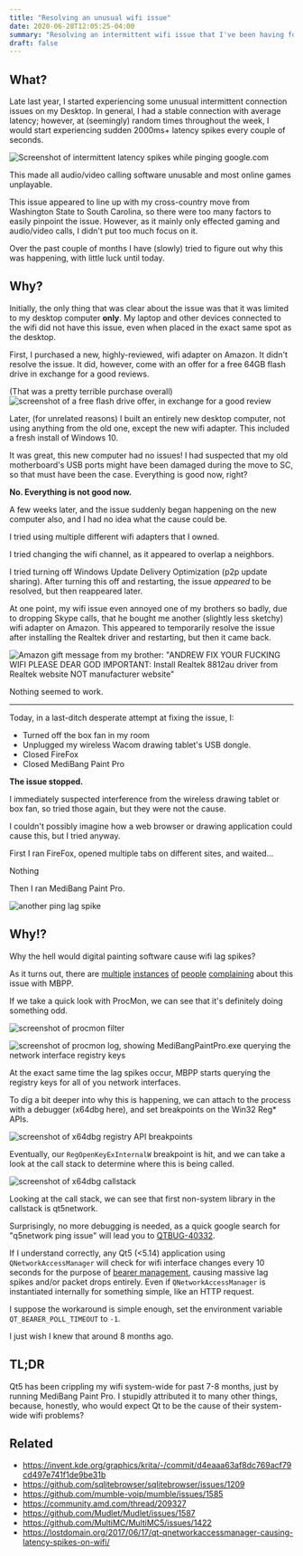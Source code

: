 ```yaml
---
title: "Resolving an unusual wifi issue"
date: 2020-06-28T12:05:25-04:00
summary: "Resolving an intermittent wifi issue that I've been having for months, with an unusual conclusion."
draft: false
---
```



## What?
Late last year, I started experiencing some unusual intermittent connection issues on my Desktop. In general, I had a stable connection with average latency; however, at (seemingly) random times throughout the week, I would start experiencing sudden 2000ms+ latency spikes every couple of seconds.

![Screenshot of intermittent latency spikes while pinging google.com](bad_latency_ping_screenshot.png)

This made all audio/video calling software unusable and most online games unplayable.

This issue appeared to line up with my cross-country move from Washington State to South Carolina, so there were too many factors to easily pinpoint the issue. However, as it mainly only effected gaming and audio/video calls, I didn't put too much focus on it.

Over the past couple of months I have (slowly) tried to figure out why this was happening, with little luck until today.

## Why?
Initially, the only thing that was clear about the issue was that it was limited to my desktop computer **only**. My laptop and other devices connected to the wifi did not have this issue, even when placed in the exact same spot as the desktop.

First, I purchased a new, highly-reviewed, wifi adapter on Amazon. It didn't resolve the issue. It did, however, come with an offer for a free 64GB flash drive in exchange for a good reviews.

(That was a pretty terrible purchase overall)
![screenshot of a free flash drive offer, in exchange for a good review](free_flash_drive.png)

Later, (for unrelated reasons) I built an entirely new desktop computer, not using anything from the old one, except the new wifi adapter. This included a fresh install of Windows 10.

It was great, this new computer had no issues! I had suspected that my old motherboard's USB ports might have been damaged during the move to SC, so that must have been the case. Everything is good now, right?

**No. Everything is not good now.**

A few weeks later, and the issue suddenly began happening on the new computer also, and I had no idea what the cause could be.

I tried using multiple different wifi adapters that I owned.

I tried changing the wifi channel, as it appeared to overlap a neighbors. 

I tried turning off Windows Update Delivery Optimization (p2p update sharing). After turning this off and restarting, the issue _appeared_ to be resolved, but then reappeared later.

At one point, my wifi issue even annoyed one of my brothers so badly, due to dropping Skype calls, that he bought me another (slightly less sketchy) wifi adapter on Amazon. This appeared to temporarily resolve the issue after installing the Realtek driver and restarting, but then it came back.

![Amazon gift message from my brother: "ANDREW FIX YOUR FUCKING WIFI PLEASE DEAR GOD IMPORTANT: Install Realtek 8812au driver from Realtek website NOT manufacturer website"](amazon_gift_message.png)

Nothing seemed to work.

---

Today, in a last-ditch desperate attempt at fixing the issue, I:
* Turned off the box fan in my room
* Unplugged my wireless Wacom drawing tablet's USB dongle.
* Closed FireFox
* Closed MediBang Paint Pro


**The issue stopped.**

I immediately suspected interference from the wireless drawing tablet or box fan, so tried those again, but they were not the cause.

I couldn't possibly imagine how a web browser or drawing application could cause this, but I tried anyway.

First I ran FireFox, opened multiple tabs on different sites, and waited... 

Nothing

Then I ran MediBang Paint Pro.

![another ping lag spike](another_lag_spike.png)

## Why!?

Why the hell would digital painting software cause wifi lag spikes?

As it turns out, there are [multiple](https://www.reddit.com/r/medibangpaint/comments/br6ruw/medibang_interrupting_wifi_connection/) [instances](https://www.reddit.com/r/medibangpaint/comments/aj440q/help_medibang_makes_my_discord_calls_lag/) [of](https://www.reddit.com/r/medibangpaint/comments/enuucb/wifi/) [people](https://twitter.com/SomeLizardGuy/status/1223575145597423616) [complaining](https://www.deviantart.com/trelock/journal/Need-Help-Medibang-s-disdain-for-my-Wifi-606655928) about this issue with MBPP.

If we take a quick look with ProcMon, we can see that it's definitely doing something odd.

![screenshot of procmon filter](procmon_filter.png)


![screenshot of procmon log, showing MediBangPaintPro.exe querying the network interface registry keys](procmon.png)

At the exact same time the lag spikes occur, MBPP starts querying the registry keys for all of you network interfaces.


To dig a bit deeper into why this is happening, we can attach to the process with a debugger (x64dbg here), and set breakpoints on the Win32 Reg* APIs.

![screenshot of x64dbg registry API breakpoints](x64dbg_registry_function_breakpoints.png)

Eventually, our `RegOpenKeyExInternalW` breakpoint is hit, and we can take a look at the call stack to determine where this is being called.

![screenshot of x64dbg callstack](callstack.png)

Looking at the call stack, we can see that first non-system library in the callstack is qt5network.

Surprisingly, no more debugging is needed, as a quick google search for "q5network ping issue" will lead you to [QTBUG-40332](https://bugreports.qt.io/browse/QTBUG-40332?focusedCommentId=390766&page=com.atlassian.jira.plugin.system.issuetabpanels%3Acomment-tabpanel).

If I understand correctly, any Qt5 (<5.14) application using `QNetworkAccessManager` will check for wifi interface changes every 10 seconds for the purpose of [bearer management](https://doc.qt.io/qt-5/bearer-management.html), causing massive lag spikes and/or packet drops entirely. Even if `QNetworkAccessManager` is instantiated internally for something simple, like an HTTP request.

I suppose the workaround is simple enough, set the environment variable `QT_BEARER_POLL_TIMEOUT` to `-1`.

I just wish I knew that around 8 months ago.

## TL;DR

Qt5 has been crippling my wifi system-wide for past 7-8 months, just by running MediBang Paint Pro. I stupidly attributed it to many other things, because, honestly, who would expect Qt to be the cause of their system-wide wifi problems?

## Related

* https://invent.kde.org/graphics/krita/-/commit/d4eaaa63af8dc769acf79cd497e741f1de9be31b
* https://github.com/sqlitebrowser/sqlitebrowser/issues/1209
* https://github.com/mumble-voip/mumble/issues/1585
* https://community.amd.com/thread/209327
* https://github.com/Mudlet/Mudlet/issues/1587
* https://github.com/MultiMC/MultiMC5/issues/1422
* https://lostdomain.org/2017/06/17/qt-qnetworkaccessmanager-causing-latency-spikes-on-wifi/